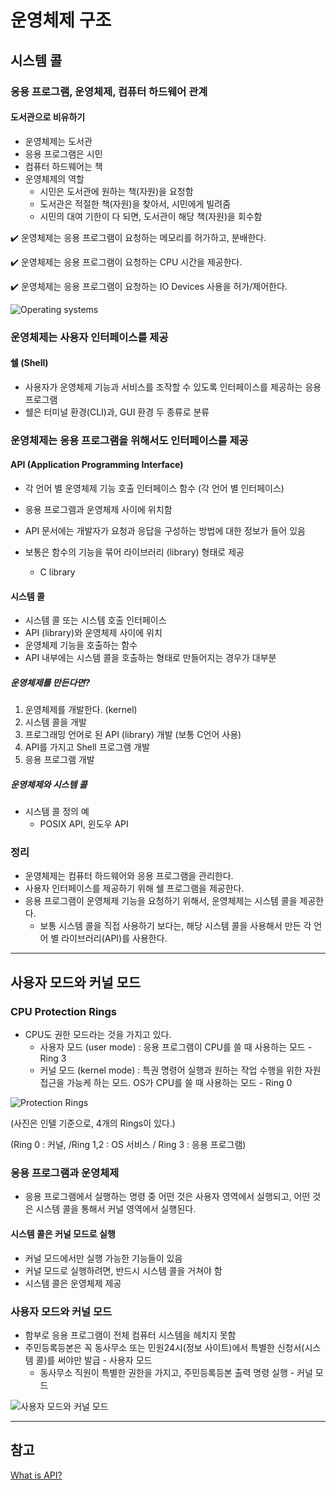 # 운영체제 구조

## 시스템 콜

### 응용 프로그램, 운영체제, 컴퓨터 하드웨어 관계

#### 도서관으로 비유하기

* 운영체제는 도서관
* 응용 프로그램은 시민
* 컴퓨터 하드웨어는 책
* 운영체제의 역할
  * 시민은 도서관에 원하는 책(자원)을 요청함
  * 도서관은 적절한 책(자원)을 찾아서, 시민에게 빌려줌
  * 시민의 대여 기한이 다 되면, 도서관이 해당 책(자원)을 회수함



✔️ 운영체제는 응용 프로그램이 요청하는 메모리를 허가하고, 분배한다.

✔️ 운영체제는 응용 프로그램이 요청하는 CPU 시간을 제공한다.

✔️ 운영체제는 응용 프로그램이 요청하는 IO Devices 사용을 허가/제어한다.

![Operating systems](https://upload.wikimedia.org/wikipedia/commons/thumb/e/e1/Operating_system_placement.svg/800px-Operating_system_placement.svg.png)



### 운영체제는 사용자 인터페이스를 제공

#### **쉘 (Shell)**

* 사용자가 운영체제 기능과 서비스를 조작할 수 있도록 인터페이스를 제공하는 응용 프로그램
* 쉘은 터미널 환경(CLI)과, GUI 환경 두 종류로 분류



### 운영체제는 응용 프로그램을 위해서도 인터페이스를 제공

#### API (Application Programming Interface)

* 각 언어 별 운영체제 기능 호출 인터페이스 함수 (각 언어 별 인터페이스)
* 응용 프로그램과 운영체제 사이에 위치함
* API 문서에는 개발자가 요청과 응답을 구성하는 방법에 대한 정보가 들어 있음

* 보통은 함수의 기능을 묶어 라이브러리 (library) 형태로 제공
  * C library



#### 시스템 콜

* 시스템 콜 또는 시스템 호출 인터페이스
* API (library)와 운영체제 사이에 위치
* 운영체제 기능을 호출하는 함수
* API 내부에는 시스템 콜을 호출하는 형태로 만들어지는 경우가 대부분



##### 운영체제를 만든다면?

1. 운영체제를 개발한다. (kernel)
2. 시스템 콜을 개발
3. 프로그래밍 언어로 된 API (library) 개발 (보통 C언어 사용)
4. API를 가지고 Shell 프로그램 개발
5. 응용 프로그램 개발



##### 운영체제와 시스템 콜

* 시스템 콜 정의 예
  * POSIX API, 윈도우 API



### 정리

* 운영체제는 컴퓨터 하드웨어와 응용 프로그램을 관리한다.
* 사용자 인터페이스를 제공하기 위해 쉘 프로그램을 제공한다.
* 응용 프로그램이 운영체제 기능을 요청하기 위해서, 운영체제는 시스템 콜을 제공한다.
  * 보통 시스템 콜을 직접 사용하기 보다는, 해당 시스템 콜을 사용해서 만든 각 언어 별 라이브러리(API)를 사용한다.



---



## 사용자 모드와 커널 모드

### CPU Protection Rings

* CPU도 권한 모드라는 것을 가지고 있다.
  * 사용자 모드 (user mode) : 응용 프로그램이 CPU를 쓸 때 사용하는 모드 - Ring 3
  * 커널 모드 (kernel mode) : 특권 명령어 실행과 원하는 작업 수행을 위한 자원 접근을 가능케 하는 모드. OS가 CPU를 쓸 때 사용하는 모드 - Ring 0

![Protection Rings](https://velog.velcdn.com/images%2Foen%2Fpost%2F0e9df501-6c44-4789-9063-9cb74c93a902%2Fimage.png)

(사진은 인텔 기준으로, 4개의 Rings이 있다.)

(Ring 0 : 커널, /Ring 1,2 : OS 서비스 / Ring 3 : 응용 프로그램)



### 응용 프로그램과 운영체제

* 응용 프로그램에서 실행하는 명령 중 어떤 것은 사용자 영역에서 실행되고, 어떤 것은 시스템 콜을 통해서 커널 영역에서 실행된다.



#### 시스템 콜은 커널 모드로 실행

* 커널 모드에서만 실행 가능한 기능들이 있음
* 커널 모드로 실행하려면, 반드시 시스템 콜을 거쳐야 함
* 시스템 콜은 운영체제 제공



### 사용자 모드와 커널 모드

* 함부로 응용 프로그램이 전체 컴퓨터 시스템을 헤치지 못함
* 주민등록등본은 꼭 동사무소 또는 민원24시(정보 사이트)에서 특별한 신청서(시스템 콜)를 써야만 발급 - 사용자 모드
  * 동사무소 직원이 특별한 권한을 가지고, 주민등록등본 출력 명령 실행 - 커널 모드



![사용자 모드와 커널 모드](https://velog.velcdn.com/images%2F0mi%2Fpost%2F704e4bae-151f-4402-babe-618910d5a760%2Fimage.png)





---

## 참고

[What is API?](https://aws.amazon.com/ko/what-is/api/)